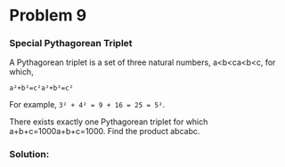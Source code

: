 # Problem 9

### Special Pythagorean Triplet

A Pythagorean triplet is a set of three natural numbers, a<b<ca<b<c, for which,

`a²+b²=c²a²+b²=c²`

For example, `3² + 4² = 9 + 16 = 25 = 5²`.

There exists exactly one Pythagorean triplet for which a+b+c=1000a+b+c=1000.
Find the product abcabc.

### Solution:


